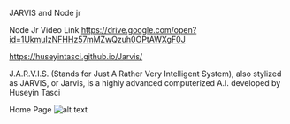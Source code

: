 JARVIS and Node jr

Node Jr Video Link
https://drive.google.com/open?id=1UkmuIzNFHHz57mMZwQzuh0OPtAWXgF0J


https://huseyintasci.github.io/Jarvis/

J.A.R.V.I.S. (Stands for Just A Rather Very Intelligent System), also stylized as JARVIS, or Jarvis, is a highly advanced computerized A.I. developed by Huseyin Tasci


Home Page
![alt text](https://github.com/HUSEYINTASCI/Jarvis/tree/master/assets/images/1.PNG)
